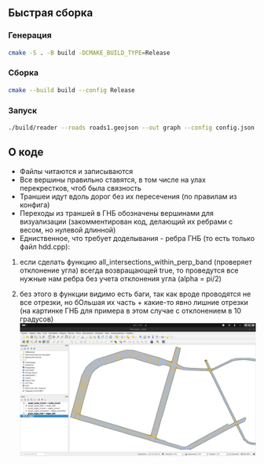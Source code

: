 ## Быстрая сборка
### Генерация
```bash
cmake -S . -B build -DCMAKE_BUILD_TYPE=Release
```
### Сборка
```bash
cmake --build build --config Release
```
### Запуск
```bash
./build/reader --roads roads1.geojson --out graph --config config.json 
```

## О коде
- Файлы читаются и записываются
- Все вершины правильно ставятся, в том числе на улах перекрестков, чтоб была связность
- Траншеи идут вдоль дорог без их пересечения (по правилам из конфига)
- Переходы из траншей в ГНБ обозначены вершинами для визуализации (закомментирован код, делающий их ребрами с весом, но нулевой длинной)
-  Едниственное, что требует доделывания - ребра ГНБ (то есть только файл hdd.cpp):

1) если сделать функцию all_intersections_within_perp_band (проверяет отклонение угла) всегда возвращающей true, то проведутся все нужные нам ребра без учета отклонения угла (alpha = pi/2)

2) без этого в функции видимо есть баги, так как вроде проводятся не все отрезки, но бОльшая их часть + какие-то явно лишние отрезки  (на картинке ГНБ для примера в этом случае с отклонением в 10 градусов)
![alt text](image.png)
